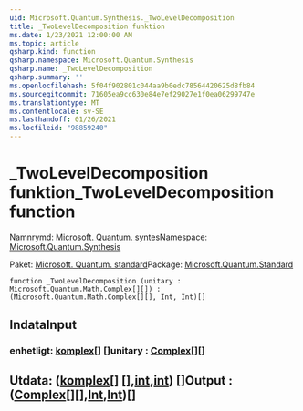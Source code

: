 ```yaml
---
uid: Microsoft.Quantum.Synthesis._TwoLevelDecomposition
title: _TwoLevelDecomposition funktion
ms.date: 1/23/2021 12:00:00 AM
ms.topic: article
qsharp.kind: function
qsharp.namespace: Microsoft.Quantum.Synthesis
qsharp.name: _TwoLevelDecomposition
qsharp.summary: ''
ms.openlocfilehash: 5f04f902801c044aa9b0edc78564420625d8fb84
ms.sourcegitcommit: 71605ea9cc630e84e7ef29027e1f0ea06299747e
ms.translationtype: MT
ms.contentlocale: sv-SE
ms.lasthandoff: 01/26/2021
ms.locfileid: "98859240"
---
```

# <a name="_twoleveldecomposition-function"></a><span data-ttu-id="2de52-102">_TwoLevelDecomposition funktion</span><span class="sxs-lookup"><span data-stu-id="2de52-102">_TwoLevelDecomposition function</span></span>

<span data-ttu-id="2de52-103">Namnrymd: [Microsoft. Quantum. syntes](xref:Microsoft.Quantum.Synthesis)</span><span class="sxs-lookup"><span data-stu-id="2de52-103">Namespace: [Microsoft.Quantum.Synthesis](xref:Microsoft.Quantum.Synthesis)</span></span>

<span data-ttu-id="2de52-104">Paket: [Microsoft. Quantum. standard](https://nuget.org/packages/Microsoft.Quantum.Standard)</span><span class="sxs-lookup"><span data-stu-id="2de52-104">Package: [Microsoft.Quantum.Standard](https://nuget.org/packages/Microsoft.Quantum.Standard)</span></span>




```qsharp
function _TwoLevelDecomposition (unitary : Microsoft.Quantum.Math.Complex[][]) : (Microsoft.Quantum.Math.Complex[][], Int, Int)[]
```


## <a name="input"></a><span data-ttu-id="2de52-105">Indata</span><span class="sxs-lookup"><span data-stu-id="2de52-105">Input</span></span>

### <a name="unitary--complex"></a><span data-ttu-id="2de52-106">enhetligt: [komplex](xref:Microsoft.Quantum.Math.Complex)[] []</span><span class="sxs-lookup"><span data-stu-id="2de52-106">unitary : [Complex](xref:Microsoft.Quantum.Math.Complex)[][]</span></span>





## <a name="output--complexintint"></a><span data-ttu-id="2de52-107">Utdata: ([komplex](xref:Microsoft.Quantum.Math.Complex)[] [],[int](xref:microsoft.quantum.lang-ref.int),[int](xref:microsoft.quantum.lang-ref.int)) []</span><span class="sxs-lookup"><span data-stu-id="2de52-107">Output : ([Complex](xref:Microsoft.Quantum.Math.Complex)[][],[Int](xref:microsoft.quantum.lang-ref.int),[Int](xref:microsoft.quantum.lang-ref.int))[]</span></span>

